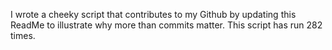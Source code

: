 I wrote a cheeky script that contributes to my Github by updating this ReadMe to illustrate why more than commits matter. This script has run 282 times.